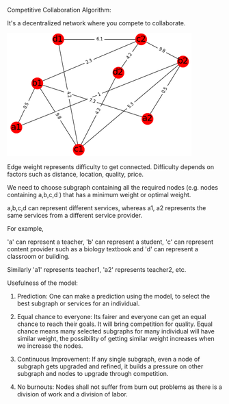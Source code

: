 Competitive Collaboration Algorithm:



It's a decentralized network where you compete to collaborate.

![Competitive Collaboration](weighted_graph2.png)



Edge weight represents difficulty to get connected. Difficulty depends on factors such as distance, location, quality, price.

We need to choose subgraph containing all the required nodes (e.g. nodes containing a,b,c,d ) that has a minimum weight or optimal weight.







a,b,c,d can represent different services, whereas a1, a2 represents the same services from a different service provider.

For example,

'a' can represent a teacher, 'b' can represent a student, 'c' can represent content provider such as a biology textbook and 'd' can represent a classroom or building.

Similarly  'a1' represents teacher1, 'a2' represents teacher2, etc.



Usefulness of the model:

1) Prediction: One can make a prediction using the model, to select the best subgraph or services for an individual.

2) Equal chance to everyone: Its fairer and everyone can get an equal chance to reach their goals.  It will bring competition for quality. Equal chance means many selected subgraphs for many individual will have similar weight, the possibility of getting similar weight increases when we increase the nodes.

3) Continuous Improvement: If any single subgraph, even a node of subgraph gets upgraded and refined, it builds a pressure on other subgraph and nodes to upgrade through competition.

4) No burnouts: Nodes shall not suffer from burn out problems as there is a division of work and a division of labor.
